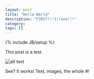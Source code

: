 ```yaml
---
layout: post
title: "Hello World"
description: "FIRST!!!1!!one!!!"
category:
tags: []
---
```

{% include JB/setup %}

This post is a test.

![alt text](https://github.com/SilensAngelusNex/silensangelusnex.github.com/images/pepe.jpg "One of the least rare Pepes.")

See? It works! Text, images, the whole #!
